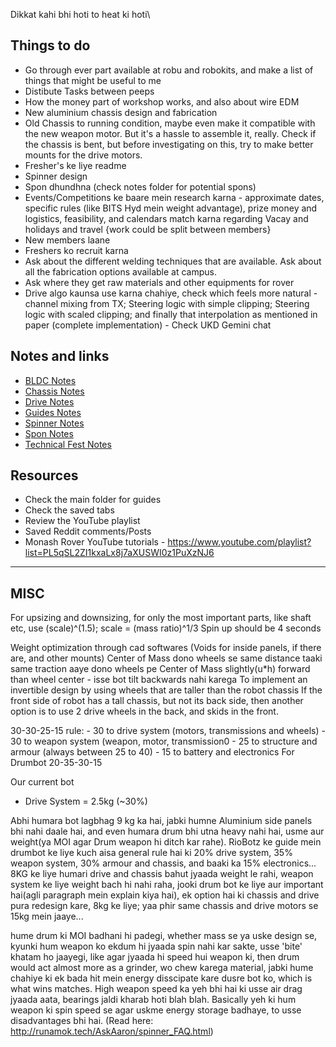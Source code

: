 Dikkat kahi bhi hoti to heat ki hoti\

## Things to do
- Go through ever part available at robu and robokits, and make a list of things that might be useful to me
- Distibute Tasks between peeps
- How the money part of workshop works, and also about wire EDM
- New aluminium chassis design and fabrication
- Old Chassis to running condition, maybe even make it compatible with the new weapon motor. But it's a hassle to assemble it, really. Check if the chassis is bent, but before investigating on this, try to make better mounts for the drive motors.
- Fresher's ke liye readme
- Spinner design
- Spon dhundhna (check notes folder for potential spons)
- Events/Competitions ke baare mein research karna - approximate dates, specific rules (like BITS Hyd mein weight advantage), prize money and logistics, feasibility, and calendars match karna regarding Vacay and holidays and travel {work could be split between members}
- New members laane
- Freshers ko recruit karna
- Ask about the different welding techniques that are available. Ask about all the fabrication options available at campus.
- Ask where they get raw materials and other equipments for rover
- Drive algo kaunsa use karna chahiye, check which feels more natural - channel mixing from TX; Steering logic with simple clipping; Steering logic with scaled clipping; and finally that interpolation as mentioned in paper (complete implementation) - Check UKD Gemini chat
## Notes and links

- [BLDC Notes](Saved%20tabs%20and%20Notes/BLDC%20Notes.md)
- [Chassis Notes](Saved%20tabs%20and%20Notes/Chassis%20Notes.md)
- [Drive Notes](Saved%20tabs%20and%20Notes/Drive%20Notes.md)
- [Guides Notes](Saved%20tabs%20and%20Notes/Guides%20Notes.md)
- [Spinner Notes](Saved%20tabs%20and%20Notes/Spinner%20Notes.md)
- [Spon Notes](Saved%20tabs%20and%20Notes/Spon%20Notes.md)
- [Technical Fest Notes](Saved%20tabs%20and%20Notes/Technical%20Fest%20Notes.md)

## Resources
- Check the main folder for guides
- Check the saved tabs
- Review the YouTube playlist
- Saved Reddit comments/Posts
- Monash Rover YouTube tutorials - https://www.youtube.com/playlist?list=PL5qSL2ZI1kxaLx8j7aXUSWI0z1PuXzNJ6

---
## MISC

For upsizing and downsizing, for only the most important parts, like shaft etc, use (scale)^(1.5); scale = (mass ratio)^1/3
Spin up should be 4 seconds

Weight optimization through cad softwares (Voids for inside panels, if there are, and other mounts)
Center of Mass dono wheels se same distance taaki same traction aaye dono wheels pe
Center of Mass slightly(u*h) forward than wheel center - isse bot tilt backwards nahi karega
To implement an invertible design by using wheels that are taller than the robot chassis
If the front side of robot has a tall chassis, but not its back side, then another option is to use 2 drive wheels in the back, and skids in the front.

30-30-25-15 rule:
	- 30 to drive system (motors, transmissions and wheels)
	- 30 to weapon system (weapon, motor, transmission0
	- 25 to structure and armour (always between 25 to 40)
	- 15 to battery and electronics
For Drumbot 20-35-30-15


Our current bot
- Drive System = 2.5kg (~30%)

Abhi humara bot lagbhag 9 kg ka hai, jabki humne Aluminium side panels bhi nahi daale hai, and even humara drum bhi utna heavy nahi hai, usme aur weight(ya MOI agar Drum weapon hi ditch kar rahe). RioBotz ke guide mein drumbot ke liye kuch aisa general rule hai ki 20% drive system, 35% weapon system, 30% armour and chassis, and baaki ka 15% electronics...
8KG ke liye humari drive and chassis bahut jyaada weight le rahi, weapon system ke liye weight bach hi nahi raha, jooki drum bot ke liye aur important hai(agli paragraph mein explain kiya hai), ek option hai ki chassis and drive pura redesign kare, 8kg ke liye; yaa phir same chassis and drive motors se 15kg mein jaaye...

hume drum ki MOI badhani hi padegi, whether mass se ya uske design se, kyunki hum weapon ko ekdum hi jyaada spin nahi kar sakte, usse 'bite' khatam ho jaayegi, like agar jyaada hi speed hui weapon ki, then drum would act almost more as a grinder, wo chew karega material, jabki hume chahiye ki ek bada hit mein energy disscipate kare dusre bot ko, which is what wins matches. High weapon speed ka yeh bhi hai ki usse air drag jyaada aata, bearings jaldi kharab hoti blah blah. Basically yeh ki hum weapon ki spin speed se agar uskme energy storage badhaye, to usse disadvantages bhi hai. (Read here: http://runamok.tech/AskAaron/spinner_FAQ.html)

